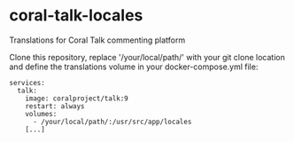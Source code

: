 # coral-talk-locales
Translations for Coral Talk commenting platform

Clone this repository, replace '/your/local/path/' with your git clone location and define the translations volume in your docker-compose.yml file:
```
services:
  talk:
    image: coralproject/talk:9
    restart: always
    volumes:
      - /your/local/path/:/usr/src/app/locales
    [...]
```
